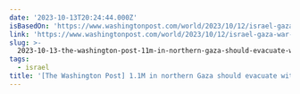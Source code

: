 ```yaml
---
date: '2023-10-13T20:24:44.000Z'
isBasedOn: 'https://www.washingtonpost.com/world/2023/10/12/israel-gaza-war-updates-hamas'
link: 'https://www.washingtonpost.com/world/2023/10/12/israel-gaza-war-updates-hamas'
slug: >-
  2023-10-13-the-washington-post-11m-in-northern-gaza-should-evacuate-within-24-hours
tags:
  - israel
title: '[The Washington Post] 1.1M in northern Gaza should evacuate within 24 hours'
---
```


